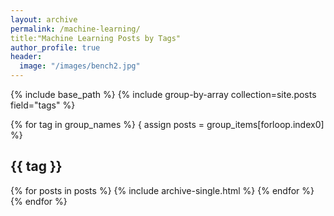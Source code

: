 ```yaml
---
layout: archive
permalink: /machine-learning/
title:"Machine Learning Posts by Tags"
author_profile: true
header:
  image: "/images/bench2.jpg"
---
```


{% include base_path %}
{% include group-by-array collection=site.posts field="tags" %}

{% for tag in group_names %}
  { assign posts = group_items[forloop.index0] %}
  <h2 id="{{tag | slugify }}" class="archive_subtitle">{{ tag }}</h2>
  {% for posts in posts %}
    {% include archive-single.html %}
  {% endfor %}
{% endfor %}